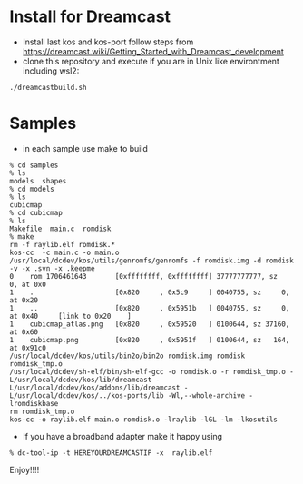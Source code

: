 # Install for Dreamcast
- Install last kos and kos-port follow steps from https://dreamcast.wiki/Getting_Started_with_Dreamcast_development
- clone this repository and execute if you are in Unix like environtment including wsl2:
```
./dreamcastbuild.sh
```

# Samples
- in each sample use make to build
```
% cd samples
% ls
models  shapes
% cd models
% ls
cubicmap
% cd cubicmap
% ls
Makefile  main.c  romdisk
% make
rm -f raylib.elf romdisk.*
kos-cc  -c main.c -o main.o
/usr/local/dcdev/kos/utils/genromfs/genromfs -f romdisk.img -d romdisk -v -x .svn -x .keepme
0    rom 1706461643       [0xffffffff, 0xffffffff] 37777777777, sz     0, at 0x0
1    .                    [0x820     , 0x5c9     ] 0040755, sz     0, at 0x20
1    ..                   [0x820     , 0x5951b   ] 0040755, sz     0, at 0x40     [link to 0x20    ]
1    cubicmap_atlas.png   [0x820     , 0x59520   ] 0100644, sz 37160, at 0x60
1    cubicmap.png         [0x820     , 0x5951f   ] 0100644, sz   164, at 0x91c0
/usr/local/dcdev/kos/utils/bin2o/bin2o romdisk.img romdisk romdisk_tmp.o
/usr/local/dcdev/sh-elf/bin/sh-elf-gcc -o romdisk.o -r romdisk_tmp.o -L/usr/local/dcdev/kos/lib/dreamcast -L/usr/local/dcdev/kos/addons/lib/dreamcast -L/usr/local/dcdev/kos/../kos-ports/lib -Wl,--whole-archive -lromdiskbase
rm romdisk_tmp.o
kos-cc -o raylib.elf main.o romdisk.o -lraylib -lGL -lm -lkosutils
```
- If you have a broadband adapter make it happy using 
```
% dc-tool-ip -t HEREYOURDREAMCASTIP -x  raylib.elf
```

Enjoy!!!!

